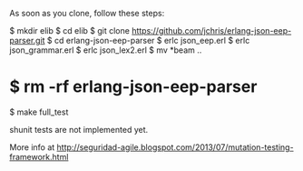 As soon as you clone, follow these steps:

$ mkdir elib
$ cd elib
$ git clone https://github.com/jchris/erlang-json-eep-parser.git
$ cd erlang-json-eep-parser
$ erlc json_eep.erl 
$ erlc json_grammar.erl 
$ erlc json_lex2.erl 
$ mv *beam ..

# $ rm -rf erlang-json-eep-parser

$ make full_test

shunit tests are not implemented yet.


More info at http://seguridad-agile.blogspot.com/2013/07/mutation-testing-framework.html

